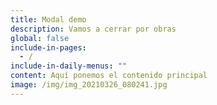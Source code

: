 ```yaml
---
title: Modal demo
description: Vamos a cerrar por obras
global: false
include-in-pages:
  - /
include-in-daily-menus: ""
content: Aquí ponemos el contenido principal
image: /img/img_20210326_080241.jpg
---
```

